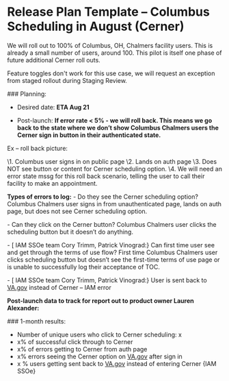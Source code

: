 # **Release Plan Template – Columbus Scheduling in August** (Cerner)


We will roll out to 100% of Columbus, OH, Chalmers facility users. This is already a small number of users, around 100. This pilot is itself one phase of future additional Cerner roll outs.  

Feature toggles don't work for this use case, we will request an exception from staged rollout during Staging Review.

\### Planning:

- Desired date: **ETA Aug 21**



- Post-launch: **If error rate < 5% - we will roll back. This means we go back to the state where we don’t show Columbus Chalmers users the Cerner sign in button in their authenticated state.**


Ex – roll back picture:

\1.   Columbus user signs in on public page
\2.   Lands on auth page
\3.   Does NOT see button or content for Cerner scheduling option.
\4.   We will need an error state mssg for this roll back scenario, telling the user to call their facility to make an appointment.

**Types of errors to log:**
\-     Do they see the Cerner scheduling option?  Columbus Chalmers user signs in from unauthenticated page, lands on auth page, but does not see Cerner scheduling option.

\-     Can they click on the Cerner button?  Columbus Chalmers user clicks the scheduling button but it doesn’t do anything.

\-     [ IAM SSOe team Cory Trimm, Patrick Vinograd:} Can first time user see and get through the terms of use flow?  First time Columbus Chalmers user clicks scheduling button but doesn’t see the first-time terms of use page or is unable to successfully log their acceptance of TOC.

\-     [ IAM SSOe team Cory Trimm, Patrick Vinograd:} User is sent back to [VA.gov](http://va.gov/) instead of Cerner – IAM error

**Post-launch data to track for report out to product owner Lauren Alexander:**

\### 1-month results:

- Number of unique users who click to Cerner scheduling: x
- x% of successful click through to Cerner
- x% of errors getting to Cerner from auth page
- x% errors seeing the Cerner option on [VA.gov](http://va.gov/) after sign in
- x % users getting sent back to [VA.gov](http://va.gov/) instead of entering Cerner {IAM SSOe}
